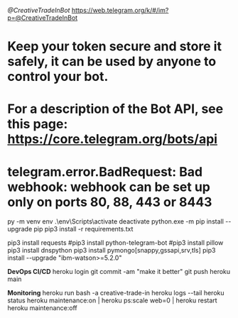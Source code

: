 *@CreativeTradeInBot*
https://web.telegram.org/k/#/im?p=@CreativeTradeInBot
# Keep your token secure and store it safely, it can be used by anyone to control your bot.
# For a description of the Bot API, see this page: https://core.telegram.org/bots/api
# telegram.error.BadRequest: Bad webhook: webhook can be set up only on ports 80, 88, 443 or 8443

py -m venv env
.\env\Scripts\activate
deactivate
python.exe -m pip install --upgrade pip
pip3 install -r requirements.txt

pip3 install requests
#pip3 install python-telegram-bot
#pip3 install pillow
pip3 install dnspython
pip3 install pymongo[snappy,gssapi,srv,tls]
pip3 install --upgrade "ibm-watson>=5.2.0"

<!-- 
pymongo.errors.ConfigurationError: The "dnspython" module must be installed to use mongodb+srv:// URIs 

https://regex101.com/r/aW3pR4/25
-->


**DevOps CI/CD**
heroku login
git commit -am "make it better"
git push heroku main

**Monitoring**
heroku run bash -a creative-trade-in
heroku logs --tail
heroku status
heroku maintenance:on | heroku ps:scale web=0 | heroku restart
heroku maintenance:off
